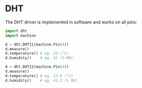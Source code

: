 # DHT

The DHT driver is implemented in software and works on all pins:

```python
import dht
import machine

d = dht.DHT11(machine.Pin(4))
d.measure()
d.temperature() # eg. 23 (°C)
d.humidity()    # eg. 41 (% RH)

d = dht.DHT22(machine.Pin(4))
d.measure()
d.temperature() # eg. 23.6 (°C)
d.humidity()    # eg. 41.3 (% RH)
```
